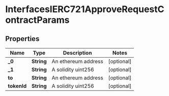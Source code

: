 

# InterfacesIERC721ApproveRequestContractParams

## Properties

Name | Type | Description | Notes
------------ | ------------- | ------------- | -------------
**_0** | **String** | An ethereum address |  [optional]
**_1** | **String** | A solidity uint256 |  [optional]
**to** | **String** | An ethereum address |  [optional]
**tokenId** | **String** | A solidity uint256 |  [optional]




